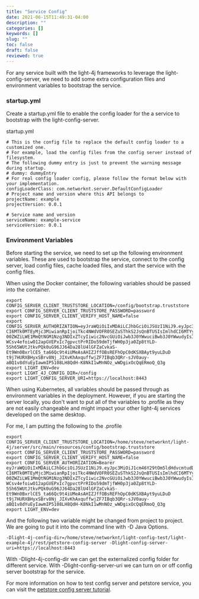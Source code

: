 ```yaml
---
title: "Service Config"
date: 2021-06-15T11:49:31-04:00
description: ""
categories: []
keywords: []
slug: ""
toc: false
draft: false
reviewed: true
---
```


For any service built with the light-4j frameworks to leverage the light-config-server, we need to add some extra configuration files and environment variables to bootstrap the service. 

### startup.yml

Create a startup.yml file to enable the config loader for the a service to bootstrap with the light-config-server. 

startup.yml

```
# This is the config file to replace the default config loader to a customized one.
# For example, load the config files from the config server instead of filesystem.
# The following dummy entry is just to prevent the warning message during startup.
# dummy: dummyEntry
# For real config loader config, please follow the format below with your implementation.
configLoaderClass: com.networknt.server.DefaultConfigLoader
# Project name and version where this API belongs to
projectName: example
projectVersion: 0.0.1

# Service name and version
serviceName: example-service
serviceVersion: 0.0.1
```

### Environment Variables

Before starting the service, we need to set up the following environment variables. These are used to bootstrap the service, connect to the config server, load config files, cache loaded files, and start the service with the config files.

When using the Docker container, the following variables should be passed into the container.

```
export CONFIG_SERVER_CLIENT_TRUSTSTORE_LOCATION=/config/bootstrap.truststore
export CONFIG_SERVER_CLIENT_TRUSTSTORE_PASSWORD=password
export CONFIG_SERVER_CLIENT_VERIFY_HOST_NAME=false
export CONFIG_SERVER_AUTHORIZATION=eyJraWQiOiIxMDAiLCJhbGciOiJSUzI1NiJ9.eyJpc3MiOiJ1cm46Y29tOm5ldHdvcmtudDpvYXV0aDI6djEiLCJhdWQiOiJ1cm46Y29tLm5ldHdvcmtudCIsImV4c
CI6MTk0MTEyMjc3MiwianRpIjoiTkc4NWdVOFR0SEZuSThkS2JsQnBTUSIsImlhdCI6MTYyNTc2Mjc3MiwibmJmIjoxNjI1NzYyNjUyLCJ2ZXJzaW9uIjoiMS4wIiwiY2xpZW50X2lkIjoiZjdkNDIzNDgtYzY0Ny
00ZWZiLWE1MmQtNGM1Nzg3NDIxZTcyIiwic2NvcGUiOiJwb3J0YWwuciBwb3J0YWwudyIsInNlcnZpY2UiOiIwMTAwIn0.Q6BN5CGZL2fBWJk4PIlfSNXpnVyFhK6H8X4caKqxE1XAbX5UieCdXazCuwZ15wxyQJg
WCsv4efoiwO12apGVEPxIc7gpvctPrRIDo59dmTjfWH0p3ja0Zp8tYLD-5Sh65WUtJtkvPQk0uG96JJ64Da28lU4lGFZaCvkaS-Et9Wn0BxrlCE5_ta66Qc9t4iUMeAsAHIZJffOBsREFhOpC0dKSXBAyt9yuLDuD
t9j7HURXBHyxSBrv8Nj_JIXvKhAxquffwjZF7IBqb3QRr-sJV0auy-aBQ1v8dYuEyIawmIP5108LH8QdH-K8NkI1wMnNOz_wWDgixOcQqERmoQ_Q3g
export LIGHT_ENV=dev
export LIGHT_4J_CONFIG_DIR=/config
export LIGHT_CONFIG_SERVER_URI=https://localhost:8443
```

When using Kubernetes, all variables should be passed through as environment variables in the deployment. However, if you are starting the server locally, you don't want to put all of the variables to .profile as they are not easily changeable and might impact your other light-4j services developed on the same desktop. 

For me, I am putting the following to the .profile

```
export CONFIG_SERVER_CLIENT_TRUSTSTORE_LOCATION=/home/steve/networknt/light-4j/server/src/main/resources/config/bootstrap.truststore
export CONFIG_SERVER_CLIENT_TRUSTSTORE_PASSWORD=password
export CONFIG_SERVER_CLIENT_VERIFY_HOST_NAME=false
export CONFIG_SERVER_AUTHORIZATION=Bearer eyJraWQiOiIxMDAiLCJhbGciOiJSUzI1NiJ9.eyJpc3MiOiJ1cm46Y29tOm5ldHdvcmtudDpvYXV0aDI6djEiLCJhdWQiOiJ1cm46Y29tLm5ldHdvcmtudCIsImV4c
CI6MTk0MTEyMjc3MiwianRpIjoiTkc4NWdVOFR0SEZuSThkS2JsQnBTUSIsImlhdCI6MTYyNTc2Mjc3MiwibmJmIjoxNjI1NzYyNjUyLCJ2ZXJzaW9uIjoiMS4wIiwiY2xpZW50X2lkIjoiZjdkNDIzNDgtYzY0Ny
00ZWZiLWE1MmQtNGM1Nzg3NDIxZTcyIiwic2NvcGUiOiJwb3J0YWwuciBwb3J0YWwudyIsInNlcnZpY2UiOiIwMTAwIn0.Q6BN5CGZL2fBWJk4PIlfSNXpnVyFhK6H8X4caKqxE1XAbX5UieCdXazCuwZ15wxyQJg
WCsv4efoiwO12apGVEPxIc7gpvctPrRIDo59dmTjfWH0p3ja0Zp8tYLD-5Sh65WUtJtkvPQk0uG96JJ64Da28lU4lGFZaCvkaS-Et9Wn0BxrlCE5_ta66Qc9t4iUMeAsAHIZJffOBsREFhOpC0dKSXBAyt9yuLDuD
t9j7HURXBHyxSBrv8Nj_JIXvKhAxquffwjZF7IBqb3QRr-sJV0auy-aBQ1v8dYuEyIawmIP5108LH8QdH-K8NkI1wMnNOz_wWDgixOcQqERmoQ_Q3g
export LIGHT_ENV=dev

```

And the following two variable might be changed from project to project. We are going to put it into the command line with -D Java Options. 

```
-Dlight-4j-config-dir=/home/steve/networknt/light-config-test/light-example-4j/rest/petstore-config-server -Dlight-config-server-uri=https://localhost:8443
```

With -Dlight-4j-config-dir we can get the externalized config folder for different service. 
With -Dlight-config-server-uri we can turn on or off config server bootstrap for the service. 

For more information on how to test config server and petstore service, you can visit the [petstore config server tutorial](/tutorial/config-server/mongo-debug/).
